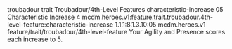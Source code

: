 <ability>
  <metadata>
    <class>troubadour</class>
    <feature_type>trait</feature_type>
    <file_dpath>Troubadour/4th-Level Features</file_dpath>
    <item_id>characteristic-increase</item_id>
    <item_index>05</item_index>
    <item_name>Characteristic Increase</item_name>
    <level>4</level>
    <scc>mcdm.heroes.v1:feature.trait.troubadour.4th-level-feature:characteristic-increase</scc>
    <scdc>1.1.1:8.1.3.10:05</scdc>
    <source>mcdm.heroes.v1</source>
    <type>feature/trait/troubadour/4th-level-feature</type>
  </metadata>
  <effects>
    <effect type="mundane">Your Agility and Presence scores each increase to 5.</effect>
  </effects>
</ability>
